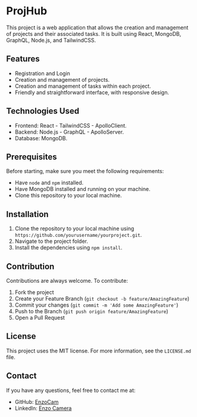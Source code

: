 # ProjHub

This project is a web application that allows the creation and management of projects and their associated tasks. It is built using React, MongoDB, GraphQL, Node.js, and TailwindCSS.

## Features
- Registration and Login
- Creation and management of projects.
- Creation and management of tasks within each project.
- Friendly and straightforward interface, with responsive design.

## Technologies Used

- Frontend: React - TailwindCSS - ApolloClient.
- Backend: Node.js - GraphQL - ApolloServer.
- Database: MongoDB.

## Prerequisites

Before starting, make sure you meet the following requirements:
- Have `node` and `npm` installed. 
- Have MongoDB installed and running on your machine.
- Clone this repository to your local machine.

## Installation

1. Clone the repository to your local machine using `https://github.com/yourusername/yourproject.git`.
2. Navigate to the project folder.
3. Install the dependencies using `npm install`.

## Contribution

Contributions are always welcome. To contribute:
1. Fork the project
2. Create your Feature Branch (`git checkout -b feature/AmazingFeature`)
3. Commit your changes (`git commit -m 'Add some AmazingFeature'`)
4. Push to the Branch (`git push origin feature/AmazingFeature`)
5. Open a Pull Request

## License

This project uses the MIT license. For more information, see the `LICENSE.md` file.

## Contact

If you have any questions, feel free to contact me at:
- GitHub: [EnzoCam](https://github.com/EnzoCam7)
- LinkedIn: [Enzo Camera](https://www.linkedin.com/in/enzo-camera/)
